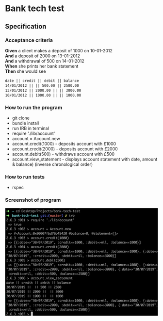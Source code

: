 # Bank tech test


## Specification

### Acceptance criteria

**Given** a client makes a deposit of 1000 on 10-01-2012  
**And** a deposit of 2000 on 13-01-2012  
**And** a withdrawal of 500 on 14-01-2012  
**When** she prints her bank statement  
**Then** she would see

```
date || credit || debit || balance
14/01/2012 || || 500.00 || 2500.00
13/01/2012 || 2000.00 || || 3000.00
10/01/2012 || 1000.00 || || 1000.00
```
### How to run the program


* git clone
* bundle install
* run IRB in terminal
* require './lib/account'
* account = Account.new
* account.credit(1000) - deposits account with £1000
* account.credit(2000) - deposits account with £2000
* account.debit(500) - withdraws account with £500
* account.view_statement - displays account statement with date, amount & balance) (inverse chronological order)

### How to run tests

* rspec

### Screenshot of program
![alt text](screenshot/screenshot.png?raw=true"screenshot")
